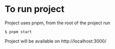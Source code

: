 # To run project

Project uses pnpm, from the root of the project run

```
$ pnpm start
```

Project will be available on http://localhost:3000/
